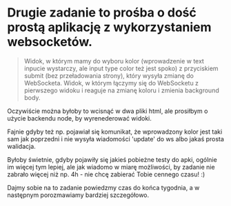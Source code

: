 # Drugie zadanie to prośba o dość prostą aplikację z wykorzystaniem websocketów.

> Widok, w którym mamy do wyboru kolor (wprowadzenie w text inpucie wystarczy, ale input type color też jest spoko) z przyciskiem submit (bez przeładowania strony), który wysyła zmianę do WebSocketa.
> Widok, w którym łączymy się do WebSocketu z pierwszego widoku i reaguje na zmianę koloru i zmienia background body.

Oczywiście można byłoby to wcisnąć w dwa pliki html, ale prosiłbym o użycie backendu node, by wyrenederować widoki.

Fajnie gdyby też np. pojawiał się komunikat, że wprowadzony kolor jest taki sam jak poprzedni i nie wysyła wiadomości 'update' do ws albo jakaś prosta walidacja.

Byłoby świetnie, gdyby pojawiły się jakieś pobieżne testy do apki, ogólnie im więcej tym lepiej, ale jak wiadomo w miarę możliwości, by zadanie nie zabrało więcej niż np. 4h - nie chcę zabierać Tobie cennego czasu! :)

Dajmy sobie na to zadanie powiedzmy czas do końca tygodnia, a w następnym porozmawiamy bardziej szczegółowo.
